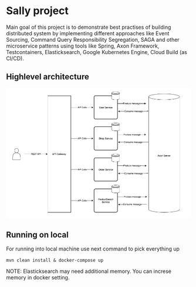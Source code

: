 Sally project
=========================
Main goal of this project is to demonstrate best practises of building distributed system by implementing different 
approaches like Event Sourcing, Command Query Responsibility Segregation, SAGA and other microservice patterns using tools like Spring,
Axon Framework, Testcontainers, Elasticksearch, Google Kubernetes Engine, Cloud Build (as CI/CD).

Highlevel architecture
-------------------------------
![](architecture.png "Highlevel architecture")

Running on local
-------------------------------
For running into local machine use next command to pick everything up
```shell script
mvn clean install & docker-compose up
```    
NOTE: Elasticksearch may need additional memory. You can increse memory in docker setting. 
